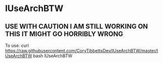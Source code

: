 # IUseArchBTW
## USE WITH CAUTION I AM STILL WORKING ON THIS IT MIGHT GO HORRIBLY WRONG

To use:
curl https://raw.githubusercontent.com/CoryTibbettsDev/IUseArchBTW/master/IUseArchBTW
bash IUseArchBTW
